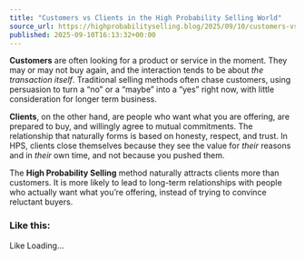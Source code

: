 ```yaml
---
title: "Customers vs Clients in the High Probability Selling World"
source_url: https://highprobabilityselling.blog/2025/09/10/customers-vs-clients-in-the-high-probability-selling-world
published: 2025-09-10T16:13:32+00:00
---
```

**Customers** are often looking for a product or service in the moment. They may or may not buy again, and the interaction tends to be about *the transaction itself*. Traditional selling methods often chase customers, using persuasion to turn a “no” or a “maybe” into a “yes” right now, with little consideration for longer term business. 


**Clients**, on the other hand, are people who want what you are offering, are prepared to buy, and willingly agree to mutual commitments. The relationship that naturally forms is based on honesty, respect, and trust. In HPS, clients close themselves because they see the value for *their* reasons and in *their* own time, and not because you pushed them. 


The **High Probability Selling** method naturally attracts clients more than customers. It is more likely to lead to long\-term relationships with people who actually want what you’re offering, instead of trying to convince reluctant buyers. 


### Like this:

Like Loading...
